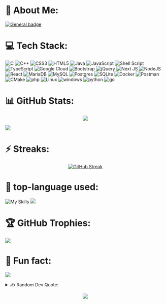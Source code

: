 <!-- About me start-->
# 💫 About Me:
[![General badge](https://img.shields.io/badge/🔭-Exploring_portals_to_infinite_possibilities_in_computer-<COLOR>.svg)](https://shields.io/)
<!-- About me end-->

<!-- tech Stack start-->
# 💻 Tech Stack:
![C](https://img.shields.io/badge/c-%2300599C.svg?style=flat&logo=c&logoColor=white) ![C++](https://img.shields.io/badge/c++-%2300599C.svg?style=flat&logo=c%2B%2B&logoColor=white) ![CSS3](https://img.shields.io/badge/css3-%231572B6.svg?style=flat&logo=css3&logoColor=white) ![HTML5](https://img.shields.io/badge/html5-%23E34F26.svg?style=flat&logo=html5&logoColor=white) ![Java](https://img.shields.io/badge/java-%23ED8B00.svg?style=flat&logo=java&logoColor=white) ![JavaScript](https://img.shields.io/badge/javascript-%23323330.svg?style=flat&logo=javascript&logoColor=%23F7DF1E) ![Shell Script](https://img.shields.io/badge/shell_script-%23121011.svg?style=flat&logo=gnu-bash&logoColor=white) ![TypeScript](https://img.shields.io/badge/typescript-%23007ACC.svg?style=flat&logo=typescript&logoColor=white) ![Google Cloud](https://img.shields.io/badge/Google%20Cloud-%234285F4.svg?style=flat&logo=google-cloud&logoColor=white) ![Bootstrap](https://img.shields.io/badge/bootstrap-%23563D7C.svg?style=flat&logo=bootstrap&logoColor=white) ![jQuery](https://img.shields.io/badge/jquery-%230769AD.svg?style=flat&logo=jquery&logoColor=white) ![Next JS](https://img.shields.io/badge/Next-black?style=flat&logo=next.js&logoColor=white) ![NodeJS](https://img.shields.io/badge/node.js-6DA55F?style=flat&logo=node.js&logoColor=white) ![React](https://img.shields.io/badge/react-%2320232a.svg?style=flat&logo=react&logoColor=%2361DAFB) ![MariaDB](https://img.shields.io/badge/MariaDB-003545?style=flat&logo=mariadb&logoColor=white) ![MySQL](https://img.shields.io/badge/mysql-%2300f.svg?style=flat&logo=mysql&logoColor=white) ![Postgres](https://img.shields.io/badge/postgres-%23316192.svg?style=flat&logo=postgresql&logoColor=white) ![SQLite](https://img.shields.io/badge/sqlite-%2307405e.svg?style=flat&logo=sqlite&logoColor=white) ![Docker](https://img.shields.io/badge/docker-%230db7ed.svg?style=flat&logo=docker&logoColor=white) ![Postman](https://img.shields.io/badge/Postman-FF6C37?style=flat&logo=postman&logoColor=white) ![CMake](https://img.shields.io/badge/CMake-%23008FBA.svg?style=flat&logo=cmake&logoColor=white) ![php](https://img.shields.io/badge/PHP-777BB4?style=flat&logo=php&logoColor=white) ![Linux](https://img.shields.io/badge/Linux-FCC624?style=flat&logo=linux&logoColor=black) ![windows](https://img.shields.io/badge/Windows-0078D6?style=flat&logo=windows&logoColor=white) ![python](https://img.shields.io/badge/Python-3776AB?style=flat&logo=python&logoColor=white) ![go](https://img.shields.io/badge/Go-00ADD8?style=flat&logo=go&logoColor=white)
<!-- tech Stack end-->

<!-- GitHub Stats start-->
# 📊 GitHub Stats:
<div align="center">
  
![](https://github-readme-stats.vercel.app/api?username=Ankush-hegde&rank_icon=percentile&theme=dark&hide_border=true&include_all_commits=true&count_private=true)

</div>

![](https://github-readme-activity-graph-mnex.vercel.app/graph?username=Ankush-Hegde&bg_color=0d1117&color=00FF00&line=32CD32&point=006400&area=true&hide_border=true&hide_title=true)

<!-- GitHub Stats end-->

<!-- Streaks start-->
# ⚡ Streaks:

<div align="center">
  
[![GitHub Streak](https://streak-stats.demolab.com/?user=Ankush-hegde&theme=dark)](https://git.io/streak-stats)

</div>
<!-- Streaks end-->

<!-- top-language used start-->
# 💬 top-language used:
![My Skills](https://skillicons.dev/icons?i=golang,python,php,css,javascript,html) ![](https://github-readme-stats.vercel.app/api/top-langs/?username=Ankush-hegde&theme=dark&hide_border=true&include_all_commits=true&count_private=true&layout=compact)

<!-- top-language used end-->

<!-- GitHub Trophies start-->
# 🏆 GitHub Trophies:
![](https://github-profile-trophy.vercel.app/?username=Ankush-Hegde&theme=darkhub&no-frame=false&no-bg=false&margin-w=4)
<!-- GitHub Trophies end-->

<!-- Fun fact start-->
# 🎉 Fun fact:

![](https://readme-jokes.vercel.app/api)

<!-- Fun fact end-->

<!-- Random Dev Quote start-->
<details>
<summary> ✍️ Random Dev Quote:</summary>
<div align="center">
  
  ![](https://quotes-github-readme.vercel.app/api?type=horizontal&theme=radical)

</div>
</details>
<!-- Random Dev Quote end-->

<!-- visiters count start-->
<div align="center">
  
[![](https://visitcount.itsvg.in/api?id=Ankush-Hegde&label=Profile%20Views&icon=0&pretty=false)](https://visitcount.itsvg.in)

</div>
<!-- visiters count end>

<!-- try -->
<!--
![](https://github-profile-summary-cards.vercel.app/api/cards/productive-time?username=Ankush-Hegde)
![](https://github-profile-summary-cards.vercel.app/api/cards/stats?username=Ankush-Hegde)
![](https://github-profile-summary-cards.vercel.app/api/cards/profile-details?username=Ankush-Hegde)
![](https://github-profile-summary-cards.vercel.app/api/cards/most-commit-language?username=Ankush-Hegde)
![](https://github-profile-summary-cards.vercel.app/api/cards/repos-per-language?username=Ankush-Hegde)
![](https://readme-typing-svg.herokuapp.com/?lines=hello;typing...;)
![](https://github-contributor-stats.vercel.app/api?username=Ankush-Hegde&limit=5&theme=dark&combine_all_yearly_contributions=true)
-->
<!--
![](https://github-readme-stats.vercel.app/api/top-langs/?username=Ankush-hegde&hide_border=true&include_all_commits=true&count_private=true&layout=compact&theme=theme=dark#gh-dark-mode-only&light#gh-light-mode-only)
//this is to make theam change for light and dark
-->
<!-- try end-->

<!--
**Ankush-Hegde/Ankush-Hegde** is a ✨ _special_ ✨ repository because its `README.md` (this file) appears on your GitHub profile.

Here are some ideas to get you started:

- 🔭 I’m currently working on ...
- 🌱 I’m currently learning ...
- 👯 I’m looking to collaborate on ...
- 🤔 I’m looking for help with ...
- 💬 Ask me about ...
- 📫 How to reach me: ...
- 😄 Pronouns: ...
- ⚡ Fun fact: ...
-->
